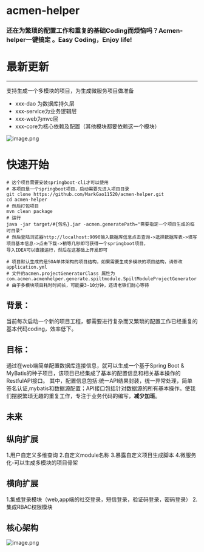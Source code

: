 # acmen-helper
### 还在为繁琐的配置工作和重复的基础Coding而烦恼吗？Acmen-helper一键搞定 。Easy Coding，Enjoy life!

# 最新更新
------
支持生成一个多模块的项目，为生成微服务项目做准备
- xxx-dao 为数据库持久层
- xxx-service为业务逻辑层
- xxx-web为mvc层
- xxx-core为核心依赖及配置（其他模块都要依赖这一个模块）

![image.png](https://upload-images.jianshu.io/upload_images/7220971-71402650b5c418c8.png?imageMogr2/auto-orient/strip%7CimageView2/2/w/1240)

# 快速开始
```
# 这个项目需要安装springboot-cli才可以使用
# 本项目是一个springboot项目，启动需要先进入项目目录
git clone https://github.com/MarkGao11520/acmen-helper.git
cd acmen-helper
# 然后打包项目
mvn clean package
# 运行
java -jar target/#{包名}.jar -acmen.generatePath="需要指定一个项目生成的临时目录"
# 然后登陆浏览器http://localhost:9090输入数据库信息点击查询->选择数据库表->填写项目基本信息->点击下载->稍等几秒即可获得一个springboot项目，
导入IDEA可以直接运行，然后在这基础上开发即可

# 项目默认生成的是SOA单体架构的项目结构，如果需要生成多模块的项目结构，请修改application.yml
# 文件的acmen.projectGeneratorClass 属性为com.acmen.acmenhelper.generate.spiltmodule.SpiltModuleProjectGenerator
# 由于多模块项目耗时时间长，可能要3-10分钟，还请老铁们耐心等待
```

##  背景：
当前每次启动一个新的项目工程，都需要进行复杂而又繁琐的配置工作已经重复的基本代码coding，效率低下。
## 目标：
通过在web端简单配置数据库连接信息，就可以生成一个基于Spring Boot & MyBatis的种子项目，该项目已经集成了基本的配置信息和相关基本操作的RestfulAPI接口。
  其中，配置信息包括:统一API结果封装，统一异常处理，简单签名认证,mybatis和数据源配置；API接口包括针对数据源的所有基本操作。使我们摆脱繁琐无趣的重复工作，专注于业务代码的编写，**减少加班**。
  
  

## 未来

纵向扩展
-----
1.用户自定义多维查询
2.自定义module名称
3.暴露自定义项目生成脚本
4.微服务化-可以生成多模块的项目骨架


横向扩展
--------
1.集成登录模块（web,app端的社交登录，短信登录，验证码登录，密码登录）
2.集成RBAC权限模块


## 核心架构

![image.png](https://upload-images.jianshu.io/upload_images/7220971-bf51c25b99c1dc7c.png?imageMogr2/auto-orient/strip%7CimageView2/2/w/1240)

  
  
  

